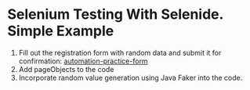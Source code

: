 # Selenium Testing With Selenide. Simple Example

1. Fill out the registration form with random data and submit it for confirmation: [automation-practice-form](https://demoqa.com/automation-practice-form)
2. Add pageObjects to the code
3. Incorporate random value generation using Java Faker into the code.
